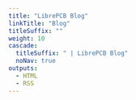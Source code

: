 ```yaml
---
title: "LibrePCB Blog"
linkTitle: "Blog"
titleSuffix: ""
weight: 10
cascade:
  titleSuffix: " | LibrePCB Blog"
  noNav: true
outputs:
  - HTML
  - RSS
---
```

